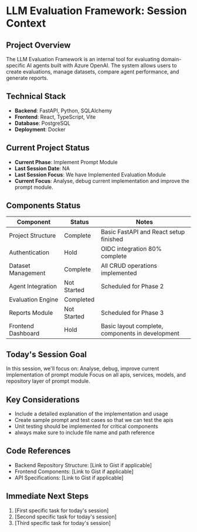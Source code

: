 # LLM Evaluation Framework: Session Context

## Project Overview
The LLM Evaluation Framework is an internal tool for evaluating domain-specific AI agents built with Azure OpenAI. The system allows users to create evaluations, manage datasets, compare agent performance, and generate reports.

## Technical Stack
- **Backend**: FastAPI, Python, SQLAlchemy
- **Frontend**: React, TypeScript, Vite
- **Database**: PostgreSQL
- **Deployment**: Docker

## Current Project Status
- **Current Phase**: Implement Prompt Module
- **Last Session Date**: NA
- **Last Session Focus**: We have Implemented Evaluation Module
- **Current Focus**: Analyse, debug current implementation and improve the prompt module.

## Components Status

| Component | Status      | Notes |
|-----------|-------------|-------|
| Project Structure | Complete    | Basic FastAPI and React setup finished |
| Authentication | Hold        | OIDC integration 80% complete |
| Dataset Management | Complete    | All CRUD operations implemented |
| Agent Integration | Not Started | Scheduled for Phase 2 |
| Evaluation Engine | Completed   |  |
| Reports Module | Not Started | Scheduled for Phase 3 |
| Frontend Dashboard | Hold        | Basic layout complete, components in development |

## Today's Session Goal
In this session, we'll focus on: Analyse, debug, improve current implementation of prompt module
Focus on all apis, services, models, and repository layer of prompt module. 

## Key Considerations
- Include a detailed explanation of the implementation and usage
- Create sample prompt and test cases so that we can test the apis
- Unit testing should be implemented for critical components
- always make sure to include file name and path reference


## Code References
- Backend Repository Structure: [Link to Gist if applicable]
- Frontend Components: [Link to Gist if applicable]
- API Specifications: [Link to Gist if applicable]

## Immediate Next Steps
1. [First specific task for today's session]
2. [Second specific task for today's session]
3. [Third specific task for today's session] 